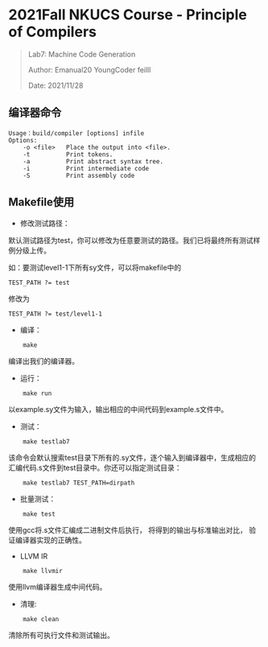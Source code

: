 # 2021Fall NKUCS Course - Principle of Compilers

> Lab7: Machine Code Generation
>
> Author: Emanual20 YoungCoder feilll
> 
> Date: 2021/11/28

## 编译器命令
```
Usage：build/compiler [options] infile
Options:
    -o <file>   Place the output into <file>.
    -t          Print tokens.
    -a          Print abstract syntax tree.
    -i          Print intermediate code
    -S          Print assembly code
```

## Makefile使用

* 修改测试路径：

默认测试路径为test，你可以修改为任意要测试的路径。我们已将最终所有测试样例分级上传。

如：要测试level1-1下所有sy文件，可以将makefile中的

```
TEST_PATH ?= test
```

修改为

```
TEST_PATH ?= test/level1-1
```

* 编译：

```
    make
```
编译出我们的编译器。

* 运行：
```
    make run
```
以example.sy文件为输入，输出相应的中间代码到example.s文件中。

* 测试：
```
    make testlab7
```
该命令会默认搜索test目录下所有的.sy文件，逐个输入到编译器中，生成相应的汇编代码.s文件到test目录中。你还可以指定测试目录：
```
    make testlab7 TEST_PATH=dirpath
```
* 批量测试：
```
    make test
```
使用gcc将.s文件汇编成二进制文件后执行， 将得到的输出与标准输出对比， 验证编译器实现的正确性。
* LLVM IR
```
    make llvmir
```
使用llvm编译器生成中间代码。

* 清理:
```
    make clean
```
清除所有可执行文件和测试输出。

